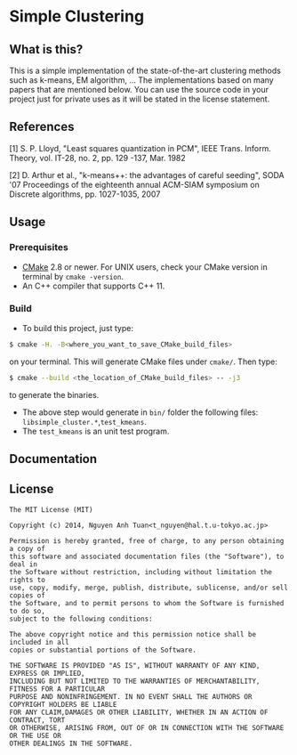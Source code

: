 Simple Clustering
===============================

## What is this?

This is a simple implementation of the state-of-the-art clustering methods such as k-means, EM algorithm, ... 
The implementations based on many papers that are mentioned below. You can use the source code in your project just for private uses as it will be stated in the license statement.

## References

[1] S. P. Lloyd, "Least squares quantization in PCM",  IEEE Trans. Inform. Theory,  vol. IT-28,  no. 2, pp. 129 -137, Mar. 1982
   

[2] D. Arthur et al., "k-means++: the advantages of careful seeding",  SODA '07 Proceedings of the eighteenth annual ACM-SIAM symposium on Discrete algorithms, pp. 1027-1035, 2007

## Usage

### Prerequisites

* [CMake](http://www.cmake.org/) 2.8 or newer. For UNIX users, check your CMake version in terminal by `cmake -version`.
* An C++ compiler that supports C++ 11.

### Build
* To build this project, just type:
```bash
$ cmake -H. -B<where_you_want_to_save_CMake_build_files>
```
on your terminal. This will generate CMake files under `cmake/`. Then type:
```bash
$ cmake --build <the_location_of_CMake_build_files> -- -j3
```
to generate the binaries.

* The above step would generate in `bin/` folder the following files: `libsimple_cluster.*`,`test_kmeans`. 
* The `test_kmeans` is an unit test program.

## Documentation


## License
```
The MIT License (MIT)

Copyright (c) 2014, Nguyen Anh Tuan<t_nguyen@hal.t.u-tokyo.ac.jp>

Permission is hereby granted, free of charge, to any person obtaining a copy of 
this software and associated documentation files (the "Software"), to deal in 
the Software without restriction, including without limitation the rights to 
use, copy, modify, merge, publish, distribute, sublicense, and/or sell copies of 
the Software, and to permit persons to whom the Software is furnished to do so, 
subject to the following conditions:

The above copyright notice and this permission notice shall be included in all 
copies or substantial portions of the Software.

THE SOFTWARE IS PROVIDED "AS IS", WITHOUT WARRANTY OF ANY KIND, EXPRESS OR IMPLIED, 
INCLUDING BUT NOT LIMITED TO THE WARRANTIES OF MERCHANTABILITY, FITNESS FOR A PARTICULAR 
PURPOSE AND NONINFRINGEMENT. IN NO EVENT SHALL THE AUTHORS OR COPYRIGHT HOLDERS BE LIABLE 
FOR ANY CLAIM,DAMAGES OR OTHER LIABILITY, WHETHER IN AN ACTION OF CONTRACT, TORT 
OR OTHERWISE, ARISING FROM, OUT OF OR IN CONNECTION WITH THE SOFTWARE OR THE USE OR 
OTHER DEALINGS IN THE SOFTWARE.
```